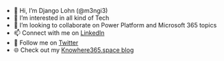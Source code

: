 - 👋 Hi, I’m Django Lohn (@m3ngi3)
- 👀 I’m interested in all kind of Tech
- 💞️ I’m looking to collaborate on Power Platform and Microsoft 365 topics
- 📫 Connect with me on [LinkedIn](https://www.linkedin.com/in/djangolohn/) 
- 🐥 Follow me on [Twitter](https://twitter.com/LohnDjango)
- 🌐 Check out my [Knowhere365.space blog](https://knowhere365.space/)
